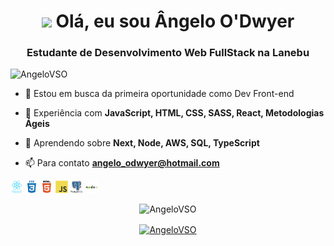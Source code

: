 <h1 align="center"><img src="https://raw.githubusercontent.com/kaueMarques/kaueMarques/master/hi.gif" width="30px"> Olá, eu sou Ângelo O'Dwyer</h1>
<h3 align="center">Estudante de Desenvolvimento Web FullStack na Lanebu</h3>
<p align="left"> <img src="https://komarev.com/ghpvc/?username=AngeloVSO" alt="AngeloVSO" /> </p>

- 🔭 Estou em busca da primeira oportunidade como Dev Front-end

- 💬 Experiência com **JavaScript, HTML, CSS, SASS, React, Metodologias Ágeis**

- 💬 Aprendendo sobre **Next, Node, AWS, SQL, TypeScript**

- 📫 Para contato **angelo_odwyer@hotmail.com**

<p align="left">
<img src="https://raw.githubusercontent.com/devicons/devicon/master/icons/react/react-original-wordmark.svg" alt="react" width="20" height="20"/>
<img src="https://raw.githubusercontent.com/devicons/devicon/master/icons/css3/css3-plain-wordmark.svg" alt="css3"  width="20" height="20"/>
<img src="https://raw.githubusercontent.com/devicons/devicon/master/icons/html5/html5-original-wordmark.svg" alt="html5"  width="20" height="20"/>
<img src="https://raw.githubusercontent.com/devicons/devicon/master/icons/javascript/javascript-original.svg" alt="javascript" width="20" height="20"/>
<img src="https://raw.githubusercontent.com/devicons/devicon/master/icons/postgresql/postgresql-original-wordmark.svg" alt="postgresql" width="20" height="20"/>
<img src="https://raw.githubusercontent.com/devicons/devicon/master/icons/nodejs/nodejs-original-wordmark.svg" alt="nodejs" width="20" height="20"/></p><p align="center">
<img src="https://github-readme-stats.vercel.app/api?username=AngeloVSO&show_icons=true" alt="AngeloVSO"/> 
</p>

<p align="center">
<a href="https://linkedin.com/in/angelo-odwyer1986/" target="blank"><img align="center" src="https://cdn.jsdelivr.net/npm/simple-icons@3.0.1/icons/linkedin.svg" alt="AngeloVSO" height="20" width="20" /></a>
</p>
